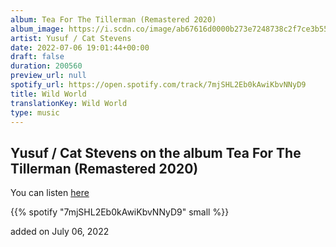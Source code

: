 ```yaml
---
album: Tea For The Tillerman (Remastered 2020)
album_image: https://i.scdn.co/image/ab67616d0000b273e7248738c2f7ce3b5584b15d
artist: Yusuf / Cat Stevens
date: 2022-07-06 19:01:44+00:00
draft: false
duration: 200560
preview_url: null
spotify_url: https://open.spotify.com/track/7mjSHL2Eb0kAwiKbvNNyD9
title: Wild World
translationKey: Wild World
type: music
---
```


## Yusuf / Cat Stevens on the album Tea For The Tillerman (Remastered 2020)

You can listen [here](https://open.spotify.com/track/7mjSHL2Eb0kAwiKbvNNyD9)

{{% spotify "7mjSHL2Eb0kAwiKbvNNyD9" small %}}

added on July 06, 2022